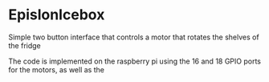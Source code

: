 # EpislonIcebox
Simple two button interface that controls a motor that rotates the shelves of the fridge

The code is implemented on the raspberry pi using the 16 and 18 GPIO ports for the motors, as well as the 
